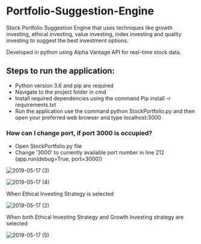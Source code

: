 # Portfolio-Suggestion-Engine

Stock Portfolio Suggestion Engine that uses techniques like growth investing, ethical investing, value investing, index investing and quality investing to suggest the best investment options.

Developed in python using Alpha Vantage API for real-time stock data.

## Steps to run the application:

- Python version 3.6 and pip are required
- Navigate to the project folder in cmd
- Install required dependencies using the command
  Pip install -r requirements.txt
- Run the application use the command python StockPortfolio.py and then open your preferred web browser and type localhost:3000

### How can I change port, if port 3000 is occupied?

- Open StockPortfolio.py file
- Change '3000' to currently available port number in line 212 (app.run(debug=True, port=3000))

![2019-05-17 (3)](https://user-images.githubusercontent.com/25673997/57957620-c1f34180-78b1-11e9-865c-9d90a3f4b2ce.png)

![2019-05-17 (4)](https://user-images.githubusercontent.com/25673997/57957637-cd466d00-78b1-11e9-9417-5b0e0d814d35.png)

When Ethical Investing Strategy is selected

![2019-05-17 (2)](https://user-images.githubusercontent.com/25673997/57957644-d1728a80-78b1-11e9-870f-08b5a6bbf1c6.png)

When both Ethical Investing Strategy and Growth Investing strategy are selected

![2019-05-17 (5)](https://user-images.githubusercontent.com/25673997/57959198-75ab0000-78b7-11e9-868d-3e3dfe50b9bf.png)
